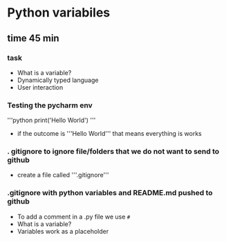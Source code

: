 # Python variabiles
## time 45 min
### task

- What is a variable?
- Dynamically typed language
- User interaction

### Testing the pycharm env
'''python
print('Hello World')
'''

- if the outcome is '''Hello World'''
that means everything is works
  
### . gitignore to ignore file/folders that we do not want to send to github
- create a file called  '''.gitignore'''

### .gitignore with python variables and README.md pushed to github

- To add a comment in a .py file we use ```#```
- What is a variable?
- Variables work as a placeholder

